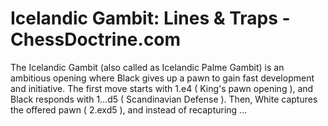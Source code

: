 ---
---

Icelandic Gambit: Lines & Traps - ChessDoctrine.com
===================================================


The Icelandic Gambit (also called as Icelandic Palme Gambit) is an ambitious opening where Black gives up a pawn to gain fast development and initiative. The first move starts with 1.e4 ( King's pawn opening ), and Black responds with 1…d5 ( Scandinavian Defense ). Then, White captures the offered pawn ( 2.exd5 ), and instead of recapturing ...